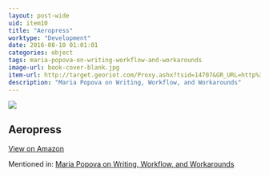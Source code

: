 ```yaml
---
layout: post-wide
uid: item10
title: "Aeropress"
worktype: "Development"
date: 2016-08-10 01:01:01
categories: object
tags: maria-popova-on-writing-workflow-and-workarounds
image-url: book-cover-blank.jpg
item-url: http://target.georiot.com/Proxy.ashx?tsid=14707&GR_URL=http%3A%2F%2Fwww.amazon.com%2FAeropress-Coffee-and-Espresso-Maker%2Fdp%2FB0047BIWSK
description: "Maria Popova on Writing, Workflow, and Workarounds"
---
```

<a href="http://target.georiot.com/Proxy.ashx?tsid=14707&GR_URL=http%3A%2F%2Fwww.amazon.com%2FAeropress-Coffee-and-Espresso-Maker%2Fdp%2FB0047BIWSK" target="blank"><img src="../../../../img/thumbs/book-cover-blank.jpg" class="prod-img"></a>
<h2>Aeropress</h2>
<p><a class="btn btn-primary" href="http://target.georiot.com/Proxy.ashx?tsid=14707&GR_URL=http%3A%2F%2Fwww.amazon.com%2FAeropress-Coffee-and-Espresso-Maker%2Fdp%2FB0047BIWSK" target="blank">View on Amazon</a><p>
<p>Mentioned in: <a href="http://fourhourworkweek.com/2014/10/21/brain-pickings/" target="blank">Maria Popova on Writing, Workflow, and Workarounds</a></p>
